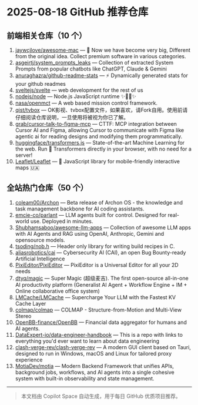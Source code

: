 # 2025-08-18 GitHub 推荐仓库

## 前端相关仓库（10 个）

1. [jaywcjlove/awesome-mac](https://github.com/jaywcjlove/awesome-mac) —  Now we have become very big, Different from the original idea. Collect premium software in various categories.
2. [asgeirtj/system_prompts_leaks](https://github.com/asgeirtj/system_prompts_leaks) — Collection of extracted System Prompts from popular chatbots like ChatGPT, Claude & Gemini
3. [anuraghazra/github-readme-stats](https://github.com/anuraghazra/github-readme-stats) — ⚡ Dynamically generated stats for your github readmes
4. [sveltejs/svelte](https://github.com/sveltejs/svelte) — web development for the rest of us
5. [nodejs/node](https://github.com/nodejs/node) — Node.js JavaScript runtime ✨🐢🚀✨
6. [nasa/openmct](https://github.com/nasa/openmct) — A web based mission control framework.
7. [qist/tvbox](https://github.com/qist/tvbox) — OK影视、tvbox配置文件，如果喜欢，请Fork自用。使用前请仔细阅读仓库说明，一旦使用将被视为你已了解。
8. [grab/cursor-talk-to-figma-mcp](https://github.com/grab/cursor-talk-to-figma-mcp) — CTTF: MCP integration between Cursor AI and Figma, allowing Cursor to communicate with Figma like agentic ai for reading designs and modifying them programmatically.
9. [huggingface/transformers.js](https://github.com/huggingface/transformers.js) — State-of-the-art Machine Learning for the web. Run 🤗 Transformers directly in your browser, with no need for a server!
10. [Leaflet/Leaflet](https://github.com/Leaflet/Leaflet) — 🍃 JavaScript library for mobile-friendly interactive maps 🇺🇦

## 全站热门仓库（50 个）

1. [coleam00/Archon](https://github.com/coleam00/Archon) — Beta release of Archon OS - the knowledge and task management backbone for AI coding assistants.
2. [emcie-co/parlant](https://github.com/emcie-co/parlant) — LLM agents built for control. Designed for real-world use. Deployed in minutes.
3. [Shubhamsaboo/awesome-llm-apps](https://github.com/Shubhamsaboo/awesome-llm-apps) — Collection of awesome LLM apps with AI Agents and RAG using OpenAI, Anthropic, Gemini and opensource models.
4. [tsoding/nob.h](https://github.com/tsoding/nob.h) — Header only library for writing build recipes in C.
5. [aliasrobotics/cai](https://github.com/aliasrobotics/cai) — Cybersecurity AI (CAI), an open Bug Bounty-ready Artificial Intelligence
6. [PixiEditor/PixiEditor](https://github.com/PixiEditor/PixiEditor) — PixiEditor is a Universal Editor for all your 2D needs
7. [dtyq/magic](https://github.com/dtyq/magic) — Super Magic (超级麦吉). The first open-source all-in-one AI productivity platform (Generalist AI Agent + Workflow Engine + IM + Online collaborative office system)
8. [LMCache/LMCache](https://github.com/LMCache/LMCache) — Supercharge Your LLM with the Fastest KV Cache Layer
9. [colmap/colmap](https://github.com/colmap/colmap) — COLMAP - Structure-from-Motion and Multi-View Stereo
10. [OpenBB-finance/OpenBB](https://github.com/OpenBB-finance/OpenBB) — Financial data aggregator for humans and AI agents.
11. [DataExpert-io/data-engineer-handbook](https://github.com/DataExpert-io/data-engineer-handbook) — This is a repo with links to everything you'd ever want to learn about data engineering
12. [clash-verge-rev/clash-verge-rev](https://github.com/clash-verge-rev/clash-verge-rev) — A modern GUI client based on Tauri, designed to run in Windows, macOS and Linux for tailored proxy experience
13. [MotiaDev/motia](https://github.com/MotiaDev/motia) — Modern Backend Framework that unifies APIs, background jobs, workflows, and AI agents into a single cohesive system with built-in observability and state management.

---

> 本文档由 Copilot Space 自动生成，用于每日 GitHub 优质项目推荐。
